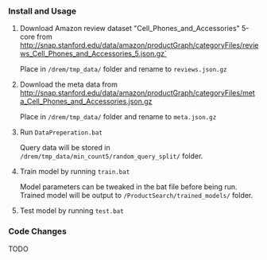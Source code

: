 ### Install and Usage

1. Download Amazon review dataset "Cell_Phones_and_Accessories" 5-core from http://snap.stanford.edu/data/amazon/productGraph/categoryFiles/reviews_Cell_Phones_and_Accessories_5.json.gz`

    Place in `/drem/tmp_data/` folder and rename to `reviews.json.gz`

2. Download the meta data from http://snap.stanford.edu/data/amazon/productGraph/categoryFiles/meta_Cell_Phones_and_Accessories.json.gz

    Place in `/drem/tmp_data/` folder and rename to `meta.json.gz`

3. Run `DataPreperation.bat`

    Query data will be stored in `/drem/tmp_data/min_count5/random_query_split/` folder.

4. Train model by running `train.bat`

    Model parameters can be tweaked in the bat file before being run.
    Trained model will be output to `/ProductSearch/trained_models/` folder.

5. Test model by running `test.bat`


### Code Changes

TODO